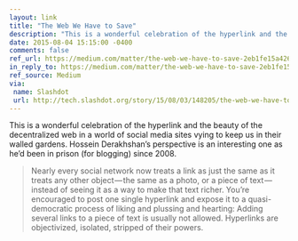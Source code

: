 ```yaml
---
layout: link
title: "The Web We Have to Save"
description: "This is a wonderful celebration of the hyperlink and the beauty of the decentralized web in a world of social media sites vying to keep us in their walled gardens. Hossein Derakhshan’s perspective is an interesting one as he’d been in prison (for blogging) since 2008."
date: 2015-08-04 15:15:00 -0400
comments: false
ref_url: https://medium.com/matter/the-web-we-have-to-save-2eb1fe15a426
in_reply_to: https://medium.com/matter/the-web-we-have-to-save-2eb1fe15a426
ref_source: Medium
via:
 name: Slashdot
 url: http://tech.slashdot.org/story/15/08/03/148205/the-web-we-have-to-save
---
```


This is a wonderful celebration of the hyperlink and the beauty of the decentralized web in a world of social media sites vying to keep us in their walled gardens. Hossein Derakhshan’s perspective is an interesting one as he’d been in prison (for blogging) since 2008.

> Nearly every social network now treats a link as just the same as it treats any other object — the same as a photo, or a piece of text — instead of seeing it as a way to make that text richer. You’re encouraged to post one single hyperlink and expose it to a quasi-democratic process of liking and plussing and hearting: Adding several links to a piece of text is usually not allowed. Hyperlinks are objectivized, isolated, stripped of their powers.
